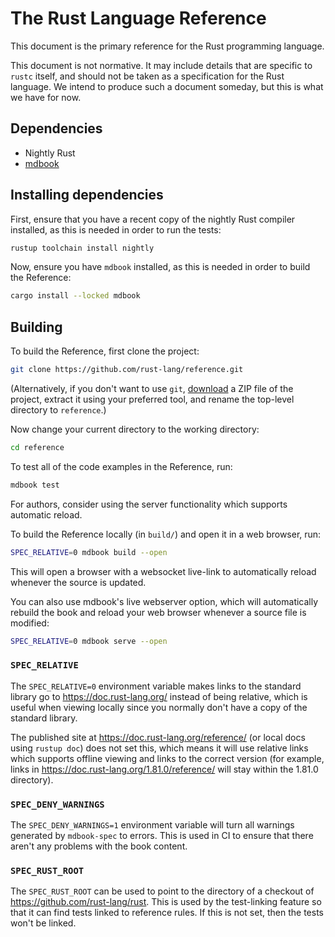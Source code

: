 # The Rust Language Reference

This document is the primary reference for the Rust programming
language.

This document is not normative. It may include details that are specific
to `rustc` itself, and should not be taken as a specification for the
Rust language. We intend to produce such a document someday, but this is
what we have for now.

## Dependencies

- Nightly Rust
- [mdbook](https://rust-lang.github.io/mdBook/)

## Installing dependencies

First, ensure that you have a recent copy of the nightly Rust compiler
installed, as this is needed in order to run the tests:

```sh
rustup toolchain install nightly
```

Now, ensure you have `mdbook` installed, as this is needed in order to
build the Reference:

```sh
cargo install --locked mdbook
```

## Building

To build the Reference, first clone the project:

```sh
git clone https://github.com/rust-lang/reference.git
```

(Alternatively, if you don't want to use `git`, [download][] a ZIP file
of the project, extract it using your preferred tool, and rename the
top-level directory to `reference`.)

[download]: https://github.com/rust-lang/reference/archive/refs/heads/master.zip

Now change your current directory to the working directory:

```sh
cd reference
```

To test all of the code examples in the Reference, run:

```sh
mdbook test
```

For authors, consider using the server functionality which supports automatic reload.

To build the Reference locally (in `build/`) and open it in a web
browser, run:

```sh
SPEC_RELATIVE=0 mdbook build --open
```

This will open a browser with a websocket live-link to automatically reload whenever the source is updated.

You can also use mdbook's live webserver option, which will automatically rebuild the book and reload your web browser whenever a source file is modified:

```sh
SPEC_RELATIVE=0 mdbook serve --open
```

### `SPEC_RELATIVE`

The `SPEC_RELATIVE=0` environment variable makes links to the standard library go to <https://doc.rust-lang.org/> instead of being relative, which is useful when viewing locally since you normally don't have a copy of the standard library.

The published site at <https://doc.rust-lang.org/reference/> (or local docs using `rustup doc`) does not set this, which means it will use relative links which supports offline viewing and links to the correct version (for example, links in <https://doc.rust-lang.org/1.81.0/reference/> will stay within the 1.81.0 directory).

### `SPEC_DENY_WARNINGS`

The `SPEC_DENY_WARNINGS=1` environment variable will turn all warnings generated by `mdbook-spec` to errors. This is used in CI to ensure that there aren't any problems with the book content.

### `SPEC_RUST_ROOT`

The `SPEC_RUST_ROOT` can be used to point to the directory of a checkout of <https://github.com/rust-lang/rust>. This is used by the test-linking feature so that it can find tests linked to reference rules. If this is not set, then the tests won't be linked.
